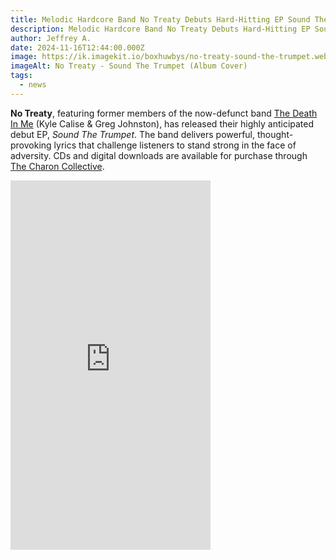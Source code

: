 ```yaml
---
title: Melodic Hardcore Band No Treaty Debuts Hard-Hitting EP Sound The Trumpet
description: Melodic Hardcore Band No Treaty Debuts Hard-Hitting EP Sound The Trumpet
author: Jeffrey A.
date: 2024-11-16T12:44:00.000Z
image: https://ik.imagekit.io/boxhuwbys/no-treaty-sound-the-trumpet.webp
imageAlt: No Treaty - Sound The Trumpet (Album Cover)
tags:
  - news
---
```


**No Treaty**, featuring former members of the now-defunct band <a href="https://thedeathinmenc.bandcamp.com" target="_blank">The Death In Me</a> (Kyle Calise & Greg Johnston), has released their highly anticipated debut EP, *Sound The Trumpet*. The band delivers powerful, thought-provoking lyrics that challenge listeners to stand strong in the face of adversity. CDs and digital downloads are available for purchase through <a href="https://notreatytcc.bandcamp.com/album/sound-the-trumpet" target="_blank">The Charon Collective</a>.


*<iframe style="border: 0; width: 320px; height: 591px;" src="https://bandcamp.com/EmbeddedPlayer/album=2319204957/size=large/bgcol=333333/linkcol=0f91ff/transparent=true/" seamless><a href="https://notreatytcc.bandcamp.com/album/sound-the-trumpet">Sound The Trumpet by No Treaty</a></iframe>*
